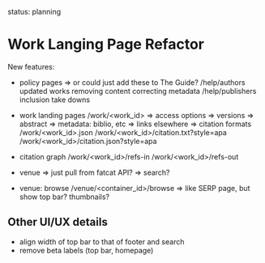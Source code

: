 
status: planning

Work Langing Page Refactor
==========================

New features:

- policy pages
    => or could just add these to The Guide?
    /help/authors
        updated works
        removing content
        correcting metadata
    /help/publishers
        inclusion
        take downs


- work landing pages
    /work/<work_id>
        => access options
        => versions
        => abstract
        => metadata: biblio, etc
        => links elsewhere
        => citation formats
    /work/<work_id>.json
    /work/<work_id>/citation.txt?style=apa
    /work/<work_id>/citation.json?style=apa
- citation graph
    /work/<work_id>/refs-in
    /work/<work_id>/refs-out

- venue
    => just pull from fatcat API?
    => search?
- venue: browse
    /venue/<container_id>/browse
        => like SERP page, but show top bar? thumbnails?


## Other UI/UX details

- align width of top bar to that of footer and search
- remove beta labels (top bar, homepage)
